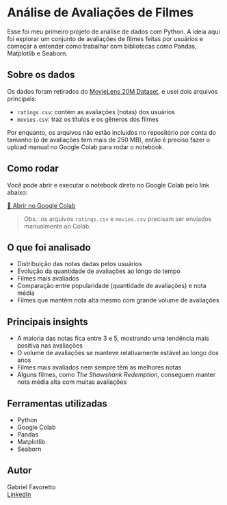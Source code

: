 # Análise de Avaliações de Filmes

Esse foi meu primeiro projeto de análise de dados com Python. A ideia aqui foi explorar um conjunto de avaliações de filmes feitas por usuários e começar a entender como trabalhar com bibliotecas como Pandas, Matplotlib e Seaborn.

## Sobre os dados

Os dados foram retirados do [MovieLens 20M Dataset](https://grouplens.org/datasets/movielens/20m/), e usei dois arquivos principais:

- `ratings.csv`: contém as avaliações (notas) dos usuários  
- `movies.csv`: traz os títulos e os gêneros dos filmes

Por enquanto, os arquivos não estão incluídos no repositório por conta do tamanho (o de avaliações tem mais de 250 MB), então é preciso fazer o upload manual no Google Colab para rodar o notebook.

## Como rodar

Você pode abrir e executar o notebook direto no Google Colab pelo link abaixo:

[🔗 Abrir no Google Colab](https://colab.research.google.com/github/Gabriel-Favoretto/analise-avaliacoes-filmes/blob/main/Análise_de_Dados_de_Filmes_com_Pandas_(iniciante).ipynb)

> Obs.: os arquivos `ratings.csv` e `movies.csv` precisam ser enviados manualmente ao Colab.

## O que foi analisado

- Distribuição das notas dadas pelos usuários  
- Evolução da quantidade de avaliações ao longo do tempo  
- Filmes mais avaliados  
- Comparação entre popularidade (quantidade de avaliações) e nota média  
- Filmes que mantêm nota alta mesmo com grande volume de avaliações  

## Principais insights

- A maioria das notas fica entre 3 e 5, mostrando uma tendência mais positiva nas avaliações  
- O volume de avaliações se manteve relativamente estável ao longo dos anos  
- Filmes mais avaliados nem sempre têm as melhores notas  
- Alguns filmes, como *The Shawshank Redemption*, conseguem manter nota média alta com muitas avaliações  

## Ferramentas utilizadas

- Python  
- Google Colab  
- Pandas  
- Matplotlib  
- Seaborn

## Autor

Gabriel Favoretto  
[LinkedIn](https://www.linkedin.com/in/gabriel-favoretto-636a60173/)




